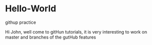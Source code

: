 # Hello-World
githup practice

Hi John, well come to gitHun tutorials, it is very interesting to work on master and branches of the gutHub features
